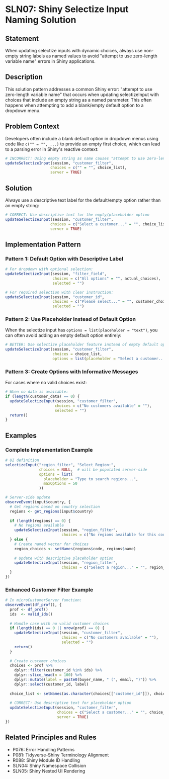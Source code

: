 # SLN07: Shiny Selectize Input Naming Solution

## Statement

When updating selectize inputs with dynamic choices, always use non-empty string labels as named values to avoid "attempt to use zero-length variable name" errors in Shiny applications.

## Description

This solution pattern addresses a common Shiny error: "attempt to use zero-length variable name" that occurs when updating selectizeInput with choices that include an empty string as a named parameter. This often happens when attempting to add a blank/empty default option to a dropdown menu.

## Problem Context

Developers often include a blank default option in dropdown menus using code like `c("" = "", ...)` to provide an empty first choice, which can lead to a parsing error in Shiny's reactive context:

```r
# INCORRECT: Using empty string as name causes "attempt to use zero-length variable name" error
updateSelectizeInput(session, "customer_filter", 
                    choices = c("" = "", choice_list), 
                    server = TRUE)
```

## Solution

Always use a descriptive text label for the default/empty option rather than an empty string:

```r
# CORRECT: Use descriptive text for the empty/placeholder option
updateSelectizeInput(session, "customer_filter", 
                    choices = c("Select a customer..." = "", choice_list), 
                    server = TRUE)
```

## Implementation Pattern

### Pattern 1: Default Option with Descriptive Label

```r
# For dropdown with optional selection:
updateSelectizeInput(session, "filter_field", 
                     choices = c("All options" = "", actual_choices),
                     selected = "")

# For required selection with clear instruction:
updateSelectizeInput(session, "customer_id", 
                     choices = c("Please select..." = "", customer_choices),
                     selected = "")
```

### Pattern 2: Use Placeholder Instead of Default Option

When the selectize input has `options = list(placeholder = "text")`, you can often avoid adding an empty default option entirely:

```r
# BETTER: Use selectize placeholder feature instead of empty default option
updateSelectizeInput(session, "customer_filter", 
                     choices = choice_list,
                     options = list(placeholder = "Select a customer..."))
```

### Pattern 3: Create Options with Informative Messages

For cases where no valid choices exist:

```r
# When no data is available:
if (length(customer_data) == 0) {
  updateSelectizeInput(session, "customer_filter",
                      choices = c("No customers available" = ""),
                      selected = "")
  return()
}
```

## Examples

### Complete Implementation Example

```r
# UI definition
selectizeInput("region_filter", "Select Region:",
               choices = NULL,  # will be populated server-side
               options = list(
                 placeholder = "Type to search regions...",
                 maxOptions = 50
               ))

# Server-side update
observeEvent(input$country, {
  # Get regions based on country selection
  regions <- get_regions(input$country)
  
  if (length(regions) == 0) {
    # No regions available
    updateSelectizeInput(session, "region_filter",
                         choices = c("No regions available for this country" = ""))
  } else {
    # Create named vector for choices
    region_choices <- setNames(regions$code, regions$name)
    
    # Update with descriptive placeholder option
    updateSelectizeInput(session, "region_filter",
                         choices = c("Select a region..." = "", region_choices))
  }
})
```

### Enhanced Customer Filter Example

```r
# In microCustomerServer function:
observeEvent(df_prof(), {
  prof <- df_prof()
  ids  <- valid_ids()
  
  # Handle case with no valid customer choices
  if (length(ids) == 0 || nrow(prof) == 0) {
    updateSelectizeInput(session, "customer_filter", 
                         choices = c("No customers available" = ""),
                         selected = "")
    return()
  }
  
  # Create customer choices
  choices <- prof %>%
    dplyr::filter(customer_id %in% ids) %>%
    dplyr::slice_head(n = 100) %>%
    dplyr::mutate(label = paste0(buyer_name, " (", email, ")")) %>%
    dplyr::select(customer_id, label)
  
  choice_list <- setNames(as.character(choices[["customer_id"]]), choices[["label"]])
  
  # CORRECT: Use descriptive text for placeholder option
  updateSelectizeInput(session, "customer_filter", 
                       choices = c("Select a customer..." = "", choice_list), 
                       server = TRUE)
})
```

## Related Principles and Rules

- P076: Error Handling Patterns
- P081: Tidyverse-Shiny Terminology Alignment
- R088: Shiny Module ID Handling
- SLN04: Shiny Namespace Collision
- SLN05: Shiny Nested UI Rendering
